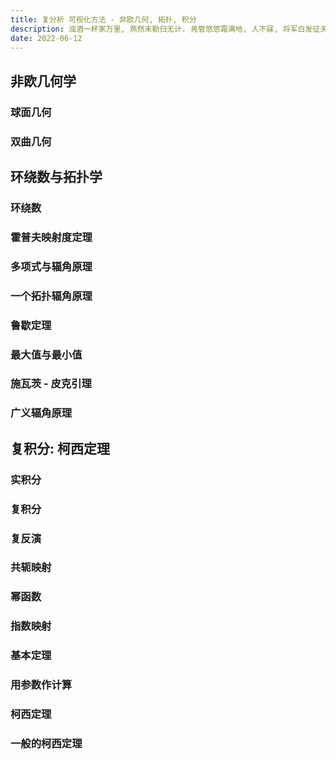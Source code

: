 ```yaml
---
title: 复分析 可视化方法 - 非欧几何, 拓扑, 积分
description: 浊酒一杯家万里, 燕然未勒归无计. 羌管悠悠霜满地, 人不寐, 将军白发征夫泪.
date: 2022-06-12
---
```


## 非欧几何学

### 球面几何

### 双曲几何

## 环绕数与拓扑学

### 环绕数

### 霍普夫映射度定理

### 多项式与辐角原理

### 一个拓扑辐角原理

### 鲁歇定理

### 最大值与最小值

### 施瓦茨 - 皮克引理

### 广义辐角原理

## 复积分: 柯西定理

### 实积分

### 复积分

### 复反演

### 共轭映射

### 幂函数

### 指数映射

### 基本定理

### 用参数作计算

### 柯西定理

### 一般的柯西定理
